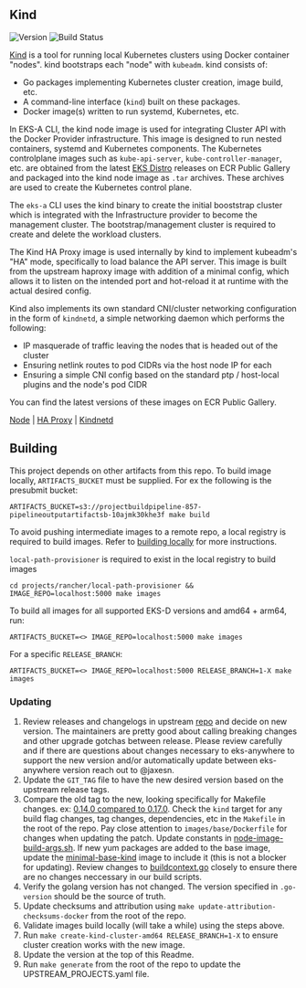 ## **Kind**
![Version](https://img.shields.io/badge/version-v0.17.0-blue)
![Build Status](https://codebuild.us-west-2.amazonaws.com/badges?uuid=eyJlbmNyeXB0ZWREYXRhIjoiVkgvQm93WHUvUWJ1U2ZhSG9JTUJNMFdjdGtwSkIyRCt1azM0THYxcWYweC8rM2lHRmNYMXI0QkVPUm4yZ0JZZ1c4RzdMeTJ3dGtpREdYeFpvTEhtc2FnPSIsIml2UGFyYW1ldGVyU3BlYyI6Im9GV2EzRGZQNVZ5c25kTmoiLCJtYXRlcmlhbFNldFNlcmlhbCI6MX0%3D&branch=main)

[Kind](https://github.com/kubernetes-sigs/kind) is a tool for running local Kubernetes clusters using Docker container "nodes". kind bootstraps each "node" with `kubeadm`. kind consists of:
* Go packages implementing Kubernetes cluster creation, image build, etc.
* A command-line interface (`kind`) built on these packages.
* Docker image(s) written to run systemd, Kubernetes, etc.

In EKS-A CLI, the kind node image is used for integrating Cluster API with the Docker Provider infrastructure. This image is designed to run nested containers, systemd and Kubernetes components. The Kubernetes controlplane images such as `kube-api-server`, `kube-controller-manager`, etc. are obtained from the latest [EKS Distro](https://github.com/aws/eks-distro) releases on ECR Public Gallery and packaged into the kind node image as `.tar` archives. These archives are used to create the Kubernetes control plane.

The `eks-a` CLI uses the kind binary to create the initial booststrap cluster which is integrated with the Infrastructure provider to become the management cluster. The bootstrap/management cluster is required to create and delete the workload clusters.

The Kind HA Proxy image is used internally by kind to implement kubeadm's "HA" mode, specifically to load balance the API server.
This image is built from the upstream haproxy image with addition of a minimal config, which allows it to listen on the intended port and hot-reload it at runtime with the actual desired config.

Kind also implements its own standard CNI/cluster networking configuration in the form of `kindnetd`, a simple networking daemon which performs the following:
* IP masquerade of traffic leaving the nodes that is headed out of the cluster
* Ensuring netlink routes to pod CIDRs via the host node IP for each
* Ensuring a simple CNI config based on the standard ptp / host-local plugins and the node's pod CIDR

You can find the latest versions of these images on ECR Public Gallery.

[Node](https://gallery.ecr.aws/eks-anywhere/kubernetes-sigs/kind/node) | [HA Proxy](https://gallery.ecr.aws/eks-anywhere/kubernetes-sigs/kind/haproxy) | [Kindnetd](https://gallery.ecr.aws/eks-anywhere/kubernetes-sigs/kind/kindnetd)

## Building
This project depends on other artifacts from this repo.  To build image locally, `ARTIFACTS_BUCKET` must be supplied. For ex
the following is the presubmit bucket:

`ARTIFACTS_BUCKET=s3://projectbuildpipeline-857-pipelineoutputartifactsb-10ajmk30khe3f make build`

To avoid pushing intermediate images to a remote repo, a local registry is required
to build images.  Refer to [building locally](../../../docs/development/building-locally.md) for more instructions.

`local-path-provisioner` is required to exist in the local registry to build images

`cd projects/rancher/local-path-provisioner && IMAGE_REPO=localhost:5000 make images`

To build all images for all supported EKS-D versions and amd64 + arm64, run:

`ARTIFACTS_BUCKET=<> IMAGE_REPO=localhost:5000 make images`

For a specific `RELEASE_BRANCH`:

`ARTIFACTS_BUCKET=<> IMAGE_REPO=localhost:5000 RELEASE_BRANCH=1-X make images`


### Updating

1. Review releases and changelogs in upstream [repo](https://github.com/kubernetes-sigs/kind) and decide on new version. 
The maintainers are pretty good about calling breaking changes and other upgrade gotchas between release.  Please
review carefully and if there are questions about changes necessary to eks-anywhere to support the new version
and/or automatically update between eks-anywhere version reach out to @jaxesn.
1. Update the `GIT_TAG` file to have the new desired version based on the upstream release tags.
1. Compare the old tag to the new, looking specifically for Makefile changes. 
ex: [0.14.0 compared to 0.17.0](https://github.com/kubernetes-sigs/kind/compare/v0.14.0...v0.17.0). Check the `kind` target for
any build flag changes, tag changes, dependencies, etc in the `Makefile` in the root of the repo.  Pay close attention to
`images/base/Dockerfile` for changes when updating the patch.  Update constants in [node-image-build-args.sh](./build/node-image-build-args.sh#48).
If new yum packages are added to the base image, update the [minimal-base-kind](https://github.com/aws/eks-distro-build-tooling/blob/main/eks-distro-base/Dockerfile.minimal-base-kind)
image to include it (this is not a blocker for updating). Review changes to [buildcontext.go](https://github.com/kubernetes-sigs/kind/blob/main/pkg/build/nodeimage/buildcontext.go)
closely to ensure there are no changes neccessary in our build scripts.
1. Verify the golang version has not changed. The version specified in `.go-version` should be the source of truth.
1. Update checksums and attribution using `make update-attribution-checksums-docker` from the root of the repo.
1. Validate images build locally (will take a while) using the steps above.
1. Run `make create-kind-cluster-amd64 RELEASE_BRANCH=1-X` to ensure cluster creation works with the new image.
1. Update the version at the top of this Readme.
1. Run `make generate` from the root of the repo to update the UPSTREAM_PROJECTS.yaml file.
